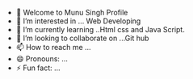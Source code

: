 - 👋 Welcome to Munu Singh Profile
- 👀 I’m interested in ... Web Developing 
- 🌱 I’m currently learning ..Html css and Java Script.
- 💞️ I’m looking to collaborate on ...Git hub
- 📫 How to reach me ...
- 😄 Pronouns: ...
- ⚡ Fun fact: ...

<!---
Munu-Rajput/Munu-Rajput is a ✨ special ✨ repository because its `README.md` (this file) appears on your GitHub profile.
You can click the Preview link to take a look at your changes.
--->
